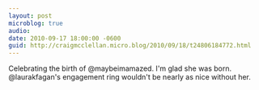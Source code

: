 ```yaml
---
layout: post
microblog: true
audio: 
date: 2010-09-17 18:00:00 -0600
guid: http://craigmcclellan.micro.blog/2010/09/18/t24806184772.html
---
```

Celebrating the birth of @maybeimamazed. I'm glad she was born. @laurakfagan's engagement ring wouldn't be nearly as nice without her.
